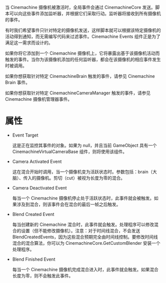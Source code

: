 当 Cinemachine 摄像机被激活时，全局事件会通过 CinemachineCore 发送。脚本可以向这些事件添加监听器，并根据它们采取行动。监听器将接收到所有摄像机的事件。

有时我们希望事件只针对特定的摄像机发送，这样脚本就可以根据该特定摄像机的活动得到通知，而无需编写代码来过滤事件。Cinemachine Events 组件正是为了满足这一需求而设计的。

如果你将它添加到一个 Cinemachine 摄像机上，它将暴露出基于该摄像机活动而触发的事件。当你为该摄像机添加的任何监听器，都会在该摄像机的相应事件发生时被调用。

如果你想获取针对特定 CinemachineBrain 触发的事件，请参见 Cinemachine Brain 事件。

如果你想获取针对特定 CinemachineCameraManager 触发的事件，请参见 Cinemachine 摄像机管理器事件。

# 属性

- Event Target

  这是正在监控其事件的对象。如果为 null，并且当前 GameObject 具有一个 CinemachineVirtualCameraBase 组件，则将使用该组件。

- Camera Activated Event

  这在混合开始时调用，当一个摄像机变为活跃状态时。参数包括：brain（大脑）、传入的摄像机。剪切（cut）被视为长度为零的混合。

- Camera Deactivated Event

  每当一个 Cinemachine 摄像机停止处于活跃状态时，此事件就会被触发。如果涉及到混合，则该事件会在混合的最后一帧之后触发。

- Blend Created Event

  每当创建新的 Cinemachine 混合时，此事件就会触发。处理程序可以修改混合的设置（但不能修改摄像机）。注意：对于时间线混合，不会发送 BlendCreatedEvents，因为这些混合预期完全由时间线控制。要修改时间线混合的混合算法，你可以为 CinemachineCore.GetCustomBlender 安装一个处理程序。

- Blend Finished Event

  每当一个 Cinemachine 摄像机完成混合进入时，此事件就会触发。如果混合长度为零，则不会触发此事件。

